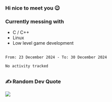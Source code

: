 ### Hi nice to meet you 😉 

### Currently messing with

  - C / C++
  - Linux
  - Low level game development

 ##
 
<!--START_SECTION:waka-->

```txt
From: 23 December 2024 - To: 30 December 2024

No activity tracked
```

<!--END_SECTION:waka-->

##

### ✍️ Random Dev Quote
![](https://quotes-github-readme.vercel.app/api?type=horizontal&theme=dark)

##
